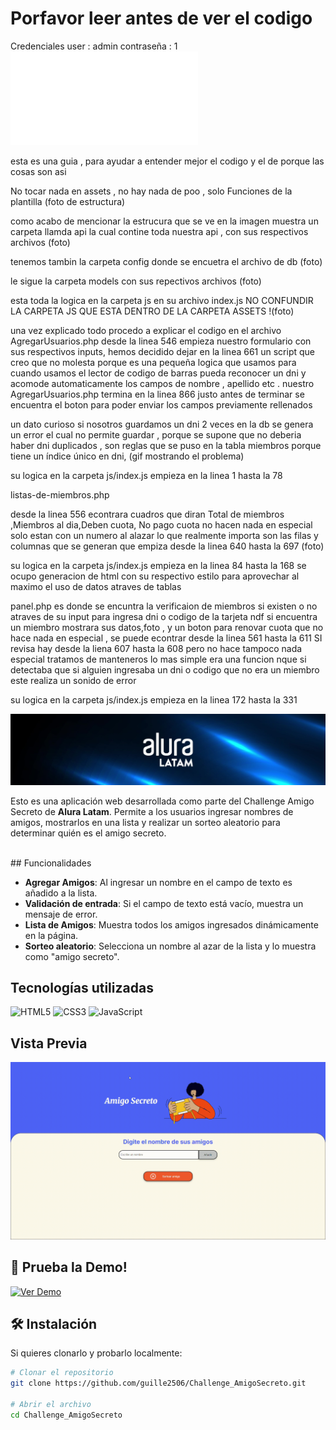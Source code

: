 # Porfavor leer antes de ver el codigo 
Credenciales 
user : admin
contraseña : 1
![App Screenshot](assets/index.php)



esta es una guia , para ayudar a entender mejor el codigo y el de porque las cosas son asi 


No tocar nada en assets , no hay nada de poo , solo Funciones de la plantilla (foto de estructura)

como acabo de mencionar la estrucura que se ve en la imagen muestra un carpeta llamda api la cual contine toda nuestra api , con sus respectivos archivos (foto)

tenemos tambin la carpeta config donde se encuetra el archivo de db (foto)

le sigue la carpeta models con sus repectivos archivos (foto)

esta toda la logica en la carpeta js en su archivo index.js NO CONFUNDIR LA CARPETA JS QUE ESTA DENTRO DE LA CARPETA ASSETS !(foto)


una vez explicado todo procedo a explicar el codigo en el archivo AgregarUsuarios.php  desde la linea 546 empieza nuestro formulario con sus respectivos inputs, hemos decidido dejar en la linea 661 un script que creo que no molesta porque es una pequeña logica
que usamos para cuando usamos el lector de codigo de barras pueda reconocer un dni y acomode automaticamente los campos de nombre , apellido etc . nuestro AgregarUsuarios.php termina en la linea 866 justo antes de terminar se encuentra el boton para poder enviar los campos previamente rellenados 

un dato curioso si nosotros guardamos un dni 2 veces en la db se genera un error el cual no permite guardar , porque se supone que no deberia haber dni duplicados , son reglas que se puso en  la tabla miembros porque tiene  un índice único en dni, (gif mostrando el problema)

su logica en la carpeta js/index.js  empieza en la linea 1 hasta la 78 


listas-de-miembros.php

desde la linea 556 econtrara cuadros que diran  Total de miembros ,Miembros al dia,Deben cuota, No pago cuota no hacen nada en especial solo estan con un numero al alazar lo que realmente importa son las filas y columnas que se generan que empiza desde la linea 640 hasta la 697 (foto)


su logica en la carpeta js/index.js  empieza en la linea 84 hasta la 168 se ocupo generacion de html con su respectivo estilo para aprovechar al maximo el uso de datos atraves de tablas 

panel.php
es donde se encuntra la verificaion de miembros si existen o no atraves de su input para ingresa dni o codigo de la tarjeta ndf
si encuentra un miembro mostrara sus datos,foto , y un boton para renovar cuota que no hace nada en especial , se puede econtrar desde la linea 561 hasta la 611  SI revisa hay         desde la liena 607 hasta la 608 pero no hace tampoco nada especial tratamos de manteneros lo mas simple era una funcion nque si detectaba que si alguien ingresaba un dni o codigo que no era un miembro  este realiza un sonido de error                                <!-- Sonido de error -->
                                        <audio id="audio-error" src="assets/sounds/error.mp3" preload="auto"></audio>
                                        
su logica en la carpeta js/index.js  empieza en la linea 172 hasta la 331 






![App Screenshot](assets/AluraLatam.jpeg)

Esto es una aplicación web desarrollada como parte del Challenge Amigo Secreto de **Alura Latam**.
Permite a los usuarios ingresar nombres de amigos, mostrarlos en una lista y realizar un sorteo aleatorio para determinar quién es el amigo secreto.

<br>
##  Funcionalidades

- **Agregar Amigos**: Al ingresar un nombre en el campo de texto  es añadido a la lista.
- **Validación de entrada**: Si el campo de texto está vacío, muestra un mensaje de error.
- **Lista de Amigos**: Muestra todos los amigos ingresados dinámicamente en la página.
- **Sorteo aleatorio**: Selecciona un nombre al azar de la lista y lo muestra como "amigo secreto".

##  Tecnologías utilizadas

![HTML5](https://img.shields.io/badge/HTML5-E34F26?style=for-the-badge&logo=html5&logoColor=white)
![CSS3](https://img.shields.io/badge/CSS3-1572B6?style=for-the-badge&logo=css3&logoColor=white)
![JavaScript](https://img.shields.io/badge/JavaScript-F7DF1E?style=for-the-badge&logo=javascript&logoColor=black)

 
##  Vista Previa
![App Screenshot](assets/demostracion.gif)


## 🚀 Prueba la Demo!
[![Ver Demo](https://img.shields.io/badge/🌐%20Ver%20Demo-000?style=for-the-badge)](https://guille2506.github.io/Challenge_AmigoSecreto/)


## 🛠 Instalación 

Si quieres clonarlo y probarlo localmente:

 ```bash
# Clonar el repositorio
git clone https://github.com/guille2506/Challenge_AmigoSecreto.git

# Abrir el archivo
cd Challenge_AmigoSecreto
